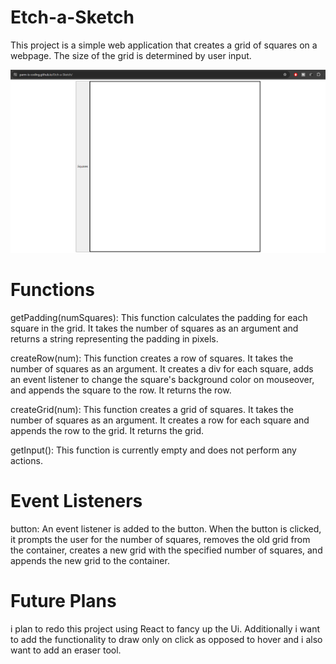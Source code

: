 # Etch-a-Sketch
This project is a simple web application that creates a grid of squares on a webpage. The size of the grid is determined by user input.

![Gif Example](./OxDDrH1.gif)

# Functions
getPadding(numSquares): This function calculates the padding for each square in the grid. It takes the number of squares as an argument and returns a string representing the padding in pixels.

createRow(num): This function creates a row of squares. It takes the number of squares as an argument. It creates a div for each square, adds an event listener to change the square's background color on mouseover, and appends the square to the row. It returns the row.

createGrid(num): This function creates a grid of squares. It takes the number of squares as an argument. It creates a row for each square and appends the row to the grid. It returns the grid.

getInput(): This function is currently empty and does not perform any actions.

# Event Listeners
button: An event listener is added to the button. When the button is clicked, it prompts the user for the number of squares, removes the old grid from the container, creates a new grid with the specified number of squares, and appends the new grid to the container.

# Future Plans
i plan to redo this project using React to fancy up the Ui. Additionally i want to add the functionality to draw only on click as opposed to hover and i also 
want to add an eraser tool.